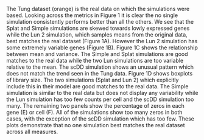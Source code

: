 The Tung dataset (orange) is the real data on which the simulations were based. Looking across the metrics in Figure 1 it is clear the no single simulation consistently performs better than all the others. We see that the Splat and Simple simulations are skewed towards lowly expressed genes while the Lun 2 simulation, which samples means from the original data, best matches the real dataset (Figure 1A). However the Lun 2 simulation has some extremely variable genes (Figure 1B). Figure 1C shows the relationship between mean and variance. The Simple and Splat simulations are good matches to the real data while the two Lun simulations are too variable relative to the mean. The scDD simulation shows an unusual pattern which does not match the trend seen in the Tung data. Figure 1D shows boxplots of library size. The two simulations (Splat and Lun 2) which explicitly include this in their model are good matches to the real data. The Simple simulation is similar to the real data but does not display any variability while the Lun simulation has too few counts per cell and the scDD simulation too many. The remaining two panels show the percentage of zeros in each gene (E) or cell (F). All of the simulations show too many zeros in both cases, with the exception of the scDD simulation which has too few. These plots demonstrate that no one simulation best matches the real dataset across all measures.
